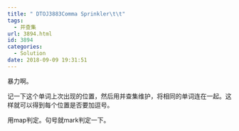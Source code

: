 ```yaml
---
title: " DTOJ3883Comma Sprinkler\t\t"
tags:
  - 并查集
url: 3894.html
id: 3894
categories:
  - Solution
date: 2018-09-09 19:31:51
---
```


暴力啊。

记一下这个单词上次出现的位置，然后用并查集维护，将相同的单词连在一起。这样就可以得到每个位置是否要加逗号。

用map判定。句号就mark判定一下。